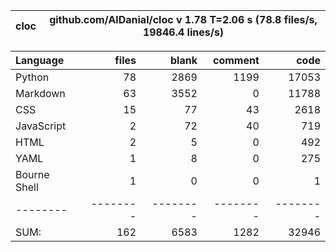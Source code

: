 cloc|github.com/AlDanial/cloc v 1.78  T=2.06 s (78.8 files/s, 19846.4 lines/s)
--- | ---

Language|files|blank|comment|code
:-------|-------:|-------:|-------:|-------:
Python|78|2869|1199|17053
Markdown|63|3552|0|11788
CSS|15|77|43|2618
JavaScript|2|72|40|719
HTML|2|5|0|492
YAML|1|8|0|275
Bourne Shell|1|0|0|1
--------|--------|--------|--------|--------
SUM:|162|6583|1282|32946

